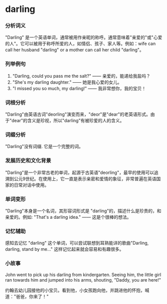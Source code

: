 # darling

### 分析词义

  

"Darling" 是一个英语单词，通常被用作亲昵的称呼。通常意味着"亲爱的"或"心爱的人"。它可以被用于称呼所爱的人，如情侣、孩子、家人等。例如：wife can call her husband "darling" or a mother can call her child "darling"。

  

### 列举例句

  

1.  "Darling, could you pass me the salt?" —— 亲爱的，能递给我盐吗？
2.  "She's my darling daughter." —— 她是我心爱的女儿。
3.  "I missed you so much, my darling!" —— 我非常想你，我的宝贝！

  

### 词根分析

  

"Darling"由英语古词"deorling"演变而来，"deor"是"dear"的老英语形式。由于"dear"的含义是珍视，所以"darling"有被珍爱的人的含义。

  

### 词缀分析

  

"Darling"没有词缀. 它是一个完整的词。

  

### 发展历史和文化背景

  

"Darling"是一个非常古老的单词，起源于古英语"deorling"，最早的使用可以追溯到公元9世纪。在使用上，它一直是表示亲密和爱情的象征，非常普遍在英语国家的日常对话中使用。

  

### 单词变形

  

"Darling"本身是一个名词，其形容词形式是 "darling"的，描述什么是珍贵的，和亲爱的。例如: "That's a darling idea." —— 这是个很棒的想法。

  

### 记忆辅助

  

感知去记忆 "darling" 这个单词，可以尝试联想到耳熟能详的歌曲"Darling, darling, stand by me…" 这样记忆起来就会容易和有趣很多。

  

### 小故事

  

John went to pick up his darling from kindergarten. Seeing him, the little girl ran towards him and jumped into his arms, shouting, "Daddy, you are here!"

  

约翰去幼儿园接他的小宝贝。看到他，小女孩跑向他，并跳进他的怀抱，喊道："爸爸，你来了！"
